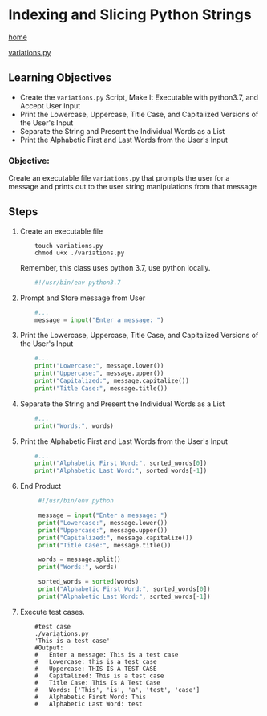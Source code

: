 # Indexing and Slicing Python Strings
[home](../readme.md)

[variations.py](./code/variations.py)
## Learning Objectives
* Create the `variations.py` Script, Make It Executable with python3.7, and Accept User Input
* Print the Lowercase, Uppercase, Title Case, and Capitalized Versions of the User's Input
* Separate the String and Present the Individual Words as a List
* Print the Alphabetic First and Last Words from the User's Input

### Objective: 
Create an executable file `variations.py` that prompts the user for a message and prints out to the user string manipulations from that message

## Steps

1. Create an executable file
    ```shell
        touch variations.py
        chmod u+x ./variations.py
    ```
    Remember, this class uses python 3.7, use python locally.
    ```python
        #!/usr/bin/env python3.7
    ```
1. Prompt and Store message from User
    ```python
        #...
        message = input("Enter a message: ")
    ```
1. Print the Lowercase, Uppercase, Title Case, and Capitalized Versions of the User's Input
    ```python
        #...
        print("Lowercase:", message.lower())
        print("Uppercase:", message.upper())
        print("Capitalized:", message.capitalize())
        print("Title Case:", message.title())
    ```
1. Separate the String and Present the Individual Words as a List
    ```python
        #...
        print("Words:", words)
    ```
1. Print the Alphabetic First and Last Words from the User's Input
    ```python
        #...
        print("Alphabetic First Word:", sorted_words[0])
        print("Alphabetic Last Word:", sorted_words[-1])
    ```
1. End Product
   ```python
        #!/usr/bin/env python

        message = input("Enter a message: ")
        print("Lowercase:", message.lower())
        print("Uppercase:", message.upper())
        print("Capitalized:", message.capitalize())
        print("Title Case:", message.title())

        words = message.split()
        print("Words:", words)

        sorted_words = sorted(words)
        print("Alphabetic First Word:", sorted_words[0])
        print("Alphabetic Last Word:", sorted_words[-1])
    ```
1. Execute test cases.
    ```shell
        #test case 
        ./variations.py
        'This is a test case'
        #Output:
        #   Enter a message: This is a test case
        #   Lowercase: this is a test case
        #   Uppercase: THIS IS A TEST CASE
        #   Capitalized: This is a test case
        #   Title Case: This Is A Test Case
        #   Words: ['This', 'is', 'a', 'test', 'case']
        #   Alphabetic First Word: This
        #   Alphabetic Last Word: test
    ```
